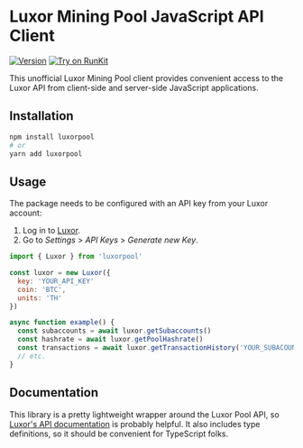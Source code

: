 # Luxor Mining Pool JavaScript API Client

[![Version](https://img.shields.io/npm/v/luxorpool.svg)](https://www.npmjs.org/package/luxorpool)
[![Try on RunKit](https://badge.runkitcdn.com/luxorpool.svg)](https://runkit.com/npm/luxorpool)

This unofficial Luxor Mining Pool client provides convenient access to the Luxor API from
client-side and server-side JavaScript applications.

## Installation
```sh
npm install luxorpool
# or
yarn add luxorpool
```

## Usage
The package needs to be configured with an API key from your Luxor account:
1. Log in to [Luxor](https://app.luxor.tech/en/login).
1. Go to *Settings* > *API Keys* > *Generate new Key*.

```js
import { Luxor } from 'luxorpool'

const luxor = new Luxor({
  key: 'YOUR_API_KEY'
  coin: 'BTC',
  units: 'TH'
})

async function example() {
  const subaccounts = await luxor.getSubaccounts()
  const hashrate = await luxor.getPoolHashrate()
  const transactions = await luxor.getTransactionHistory('YOUR_SUBACOUNT')
  // etc.
}
```

## Documentation
This library is a pretty lightweight wrapper around the Luxor Pool API, so [Luxor's API documentation](https://docs.luxor.tech/docs/schema/getting-started) is probably helpful.
It also includes type definitions, so it should be convenient for TypeScript folks.
